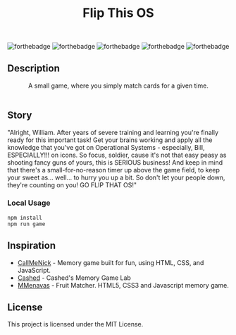 <h1 align="center">Flip This OS</h1>

<br/>

![forthebadge](http://forthebadge.com/images/badges/ages-18.svg)
![forthebadge](http://forthebadge.com/images/badges/uses-js.svg)
![forthebadge](http://forthebadge.com/images/badges/built-with-grammas-recipe.svg)
![forthebadge](http://forthebadge.com/images/badges/designed-in-ms-paint.svg)
![forthebadge](http://forthebadge.com/images/badges/fo-real.svg)


## Description
<div align="center">
  A small game, where you simply match cards for a given time.  
  <br/>
  <br/>
</div>

## Story
"Alright, William. After years of severe training and learning you're finally ready for this important task!
Get your brains working and apply all the knowledge that you've got on Operational Systems - especially, Bill, ESPECIALLY!!! on icons. So focus, soldier, cause it's not that easy peasy as shooting fancy guns of yours, this is SERIOUS business! And keep in mind that there's a small-for-no-reason timer up above the game field, to keep your sweet as... well... to hurry you up a bit. So don't let your people down, they're counting on you! GO FLIP THAT OS!"

### Local Usage
```
npm install
npm run game
```

## Inspiration
* [CallMeNick](https://github.com/callmenick/Memory) - Memory game built for fun, using HTML, CSS, and JavaScript.
* [Cashed](https://github.com/Cashed/memory-game) - Cashed's Memory Game Lab
* [MMenavas](https://github.com/mmenavas/memory-game) - Fruit Matcher. HTML5, CSS3 and Javascript memory game.

## License
This project is licensed under the MIT License.